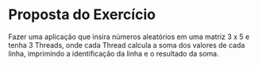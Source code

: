 # Proposta do Exercício

Fazer uma aplicação que insira números
aleatórios em uma matriz 3 x 5 e tenha 3
Threads, onde cada Thread calcula a soma dos
valores de cada linha, imprimindo a identificação
da linha e o resultado da soma.

